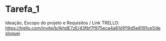# Tarefa_1
Ideação, Escopo do projeto e Requisitos / 
Link TRELLO: https://trello.com/invite/b/IkhdE7zE/43fbf7f975eca4a81d1f19d5e8191ce1/desloquei
